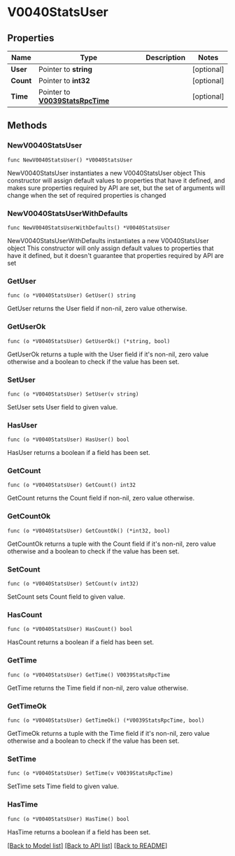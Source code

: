 # V0040StatsUser

## Properties

Name | Type | Description | Notes
------------ | ------------- | ------------- | -------------
**User** | Pointer to **string** |  | [optional] 
**Count** | Pointer to **int32** |  | [optional] 
**Time** | Pointer to [**V0039StatsRpcTime**](V0039StatsRpcTime.md) |  | [optional] 

## Methods

### NewV0040StatsUser

`func NewV0040StatsUser() *V0040StatsUser`

NewV0040StatsUser instantiates a new V0040StatsUser object
This constructor will assign default values to properties that have it defined,
and makes sure properties required by API are set, but the set of arguments
will change when the set of required properties is changed

### NewV0040StatsUserWithDefaults

`func NewV0040StatsUserWithDefaults() *V0040StatsUser`

NewV0040StatsUserWithDefaults instantiates a new V0040StatsUser object
This constructor will only assign default values to properties that have it defined,
but it doesn't guarantee that properties required by API are set

### GetUser

`func (o *V0040StatsUser) GetUser() string`

GetUser returns the User field if non-nil, zero value otherwise.

### GetUserOk

`func (o *V0040StatsUser) GetUserOk() (*string, bool)`

GetUserOk returns a tuple with the User field if it's non-nil, zero value otherwise
and a boolean to check if the value has been set.

### SetUser

`func (o *V0040StatsUser) SetUser(v string)`

SetUser sets User field to given value.

### HasUser

`func (o *V0040StatsUser) HasUser() bool`

HasUser returns a boolean if a field has been set.

### GetCount

`func (o *V0040StatsUser) GetCount() int32`

GetCount returns the Count field if non-nil, zero value otherwise.

### GetCountOk

`func (o *V0040StatsUser) GetCountOk() (*int32, bool)`

GetCountOk returns a tuple with the Count field if it's non-nil, zero value otherwise
and a boolean to check if the value has been set.

### SetCount

`func (o *V0040StatsUser) SetCount(v int32)`

SetCount sets Count field to given value.

### HasCount

`func (o *V0040StatsUser) HasCount() bool`

HasCount returns a boolean if a field has been set.

### GetTime

`func (o *V0040StatsUser) GetTime() V0039StatsRpcTime`

GetTime returns the Time field if non-nil, zero value otherwise.

### GetTimeOk

`func (o *V0040StatsUser) GetTimeOk() (*V0039StatsRpcTime, bool)`

GetTimeOk returns a tuple with the Time field if it's non-nil, zero value otherwise
and a boolean to check if the value has been set.

### SetTime

`func (o *V0040StatsUser) SetTime(v V0039StatsRpcTime)`

SetTime sets Time field to given value.

### HasTime

`func (o *V0040StatsUser) HasTime() bool`

HasTime returns a boolean if a field has been set.


[[Back to Model list]](../README.md#documentation-for-models) [[Back to API list]](../README.md#documentation-for-api-endpoints) [[Back to README]](../README.md)


